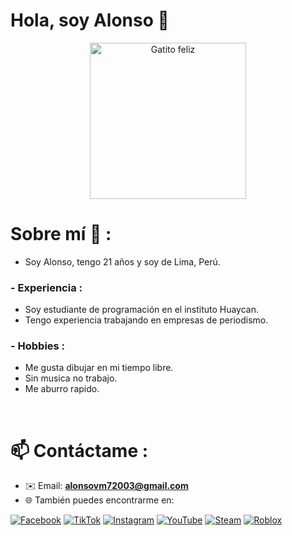 # Hola, soy Alonso 👋

<p align="center">
  <img src="https://media.giphy.com/media/JIX9t2j0ZTN9S/giphy.gif" alt="Gatito feliz" width="250"/>
</p>


# Sobre mí 💬 :

-  Soy Alonso, tengo 21 años y soy de Lima, Perú.

### - Experiencia :
- Soy estudiante de programación en el instituto Huaycan.
- Tengo experiencia trabajando en empresas de periodismo.

### - Hobbies : 
-  Me gusta dibujar en mi tiempo libre.
-  Sin musica no trabajo.
-  Me aburro rapido.
</br>


# 📫 Contáctame :
<p>
 
- ✉️ Email: **alonsovm72003@gmail.com**
- 🌐 También puedes encontrarme en:
  
[![Facebook](https://img.shields.io/badge/Facebook-1877F2?style=for-the-badge&logo=facebook&logoColor=white)](https://www.facebook.com/alonso.vivasmalpica)  [![TikTok](https://img.shields.io/badge/TikTok-000000?style=for-the-badge&logo=tiktok&logoColor=white)](https://www.tiktok.com/@soi_alons0) [![Instagram](https://img.shields.io/badge/Instagram-E4405F?style=for-the-badge&logo=instagram&logoColor=white)](https://www.instagram.com/soi_alonso/) [![YouTube](https://img.shields.io/badge/YouTube-FF0000?style=for-the-badge&logo=youtube&logoColor=white)](https://www.youtube.com/@alonsovm2103)  [![Steam](https://img.shields.io/badge/Steam-171A21?style=for-the-badge&logo=steam&logoColor=white)](https://steamcommunity.com/profiles/76561199729738260/)  [![Roblox](https://img.shields.io/badge/Roblox-D71F26?style=for-the-badge&logo=roblox&logoColor=white)](https://www.roblox.com/es/users/1857079603/profile)  
</br>
</br>
</br>
</a>



